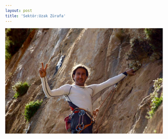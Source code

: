 ```yaml
---
layout: post
title: 'Sektör:Uzak Zürafa'
---
```

![](/img/uploads/c3d51abb-bd09-403e-9c3f-8a4e925a038b.jpg)

